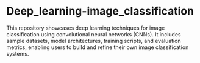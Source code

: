 # Deep_learning-image_classification
This repository showcases deep learning techniques for image classification using convolutional neural networks (CNNs). It includes sample datasets, model architectures, training scripts, and evaluation metrics, enabling users to build and refine their own image classification systems.
